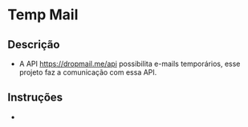 # Temp Mail

## Descrição
- A API  https://dropmail.me/api possibilita e-mails temporários, esse projeto faz a comunicação com essa API.

## Instruções

-



